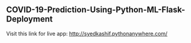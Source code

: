 ## COVID-19-Prediction-Using-Python-ML-Flask-Deployment
Visit this link for live app: http://syedkashif.pythonanywhere.com/
